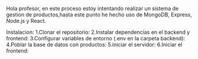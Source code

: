 Hola profesor, en este proceso estoy intentando realizar un sistema 
de gestion de productos,hasta este punto he hecho uso de MongoDB, 
Express, Node.js y React.

Instalacion:
1.Clonar el repositorio:
2.Instalar dependencias en el backend y frontend:
3.Configurar variables de entorno (.env en la carpeta backend):
4.Poblar la base de datos con productos:
5.iniciar el servidor:
6.Iniciar el frontend:
